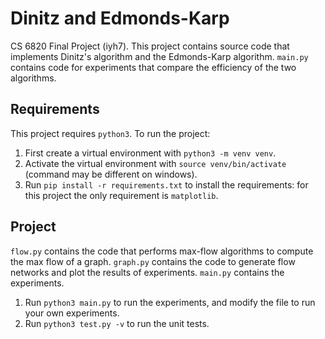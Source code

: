 # Dinitz and Edmonds-Karp
CS 6820 Final Project (iyh7). This project contains source code that implements Dinitz's algorithm and the Edmonds-Karp algorithm. `main.py` contains code for experiments that compare the efficiency of the two algorithms.

## Requirements
This project requires `python3`. To run the project:
1. First create a virtual environment with `python3 -m venv venv`. 
2. Activate the virtual environment with `source venv/bin/activate` (command may be different on windows). 
3. Run `pip install -r requirements.txt` to install the requirements: for this project the only requirement is `matplotlib`.

## Project
`flow.py` contains the code that performs max-flow algorithms to compute the max flow of a graph. `graph.py` contains the code to generate flow networks and plot the results of experiments. `main.py` contains the experiments.
1. Run `python3 main.py` to run the experiments, and modify the file to run your own experiments.
2. Run `python3 test.py -v` to run the unit tests.